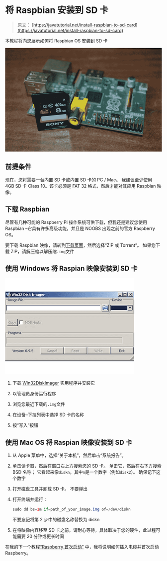 # 将 Raspbian 安装到 SD 卡

> 原文： [https://javatutorial.net/install-raspbian-to-sd-card](https://javatutorial.net/install-raspbian-to-sd-card)

本教程将向您展示如何将 Raspbian OS 安装到 SD 卡

![Raspberry Pi SD Card](img/08f61f8616a90ce15a82ed371f683c23.jpg)

## 前提条件

现在，您将需要一台内置 SD 卡或内置 SD 卡的 PC / Mac。 我建议至少使用 4GB SD 卡 Class 10。该卡必须是 FAT 32 格式，然后才能对其应用 Raspbian 映像。

## 下载 Raspbian

尽管有几种可能的 Raspberry Pi 操作系统可供下载，但我还是建议您使用 Raspbian –它具有许多高级功能，并且是 NOOBS 出现之前的官方 Raspberry OS。

要下载 Raspbian 映像，请转到[下载页面](http://www.raspberrypi.org/downloads/ "Raspberry Pi Download page")，然后选择“ZIP 或 Torrent”。 如果您下载 ZIP，请解压缩以解压缩`.img`文件

## 使用 Windows 将 Raspian 映像安装到 SD 卡

![win32-imagewriter](img/89e4d015935bd0da546341bfd322cc8d.jpg)

1. 下载 [Win32DiskImager](http://sourceforge.net/projects/win32diskimager/ "Win32DiskImager") 实用程序并安装它

2. 以管理员身份运行程序

3. 浏览您最近下载的`.img`文件

4. 在设备–下拉列表中选择 SD 卡的名称

5. 按“写入”按钮

## 使用 Mac OS 将 Raspian 映像安装到 SD 卡

1.  从 Apple 菜单中，选择“关于本机”，然后单击“系统报告”。

2.  单击读卡器，然后在窗口右上方搜索您的 SD 卡。 单击它，然后在右下方搜索 BSD 名称； 它看起来像`diskn`，其中`n`是一个数字（例如`disk2`）。 确保记下这个数字

3.  打开磁盘工具并卸载 SD 卡。 不要弹出

4.  打开终端并运行：

    ```java
    sudo dd bs=1m if=path_of_your_image.img of=/dev/diskn
    ```

    不要忘记将第 2 步中的磁盘名称替换为 diskn

5.  在将映像内容移至 SD 卡之前，请耐心等待，具体取决于您的硬件，此过程可能需要 20 分钟或更长时间

在我的下一个教程[“Raspberry 首次启动”](http://javatutorial.net/raspberry-pi-first-start "Raspberry Pi First Start") 中，我将说明如何插入电缆并首次启动 Raspberry。